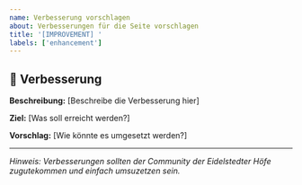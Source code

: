 ```yaml
---
name: Verbesserung vorschlagen
about: Verbesserungen für die Seite vorschlagen
title: '[IMPROVEMENT] '
labels: ['enhancement']
---
```


## 🚀 Verbesserung
**Beschreibung:** [Beschreibe die Verbesserung hier]

**Ziel:** [Was soll erreicht werden?]

**Vorschlag:** [Wie könnte es umgesetzt werden?]


---
*Hinweis: Verbesserungen sollten der Community der Eidelstedter Höfe zugutekommen und einfach umsuzetzen sein.*
